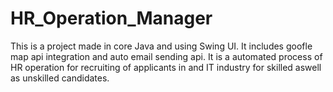 # HR_Operation_Manager

This is a project made in core Java and using Swing UI. It includes goofle map api integration and auto email sending api.
It is a automated process of HR operation for recruiting of applicants in and IT industry for skilled aswell as unskilled candidates.
